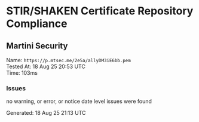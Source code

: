 # STIR/SHAKEN Certificate Repository Compliance

## Martini Security

Name: `https://p.mtsec.me/2e5a/allyDM3iE6bb.pem`\
Tested At: 18 Aug 25 20:53 UTC\
Time: 103ms

### Issues

no warning, or error, or notice date level issues were found

Generated: 18 Aug 25 21:13 UTC